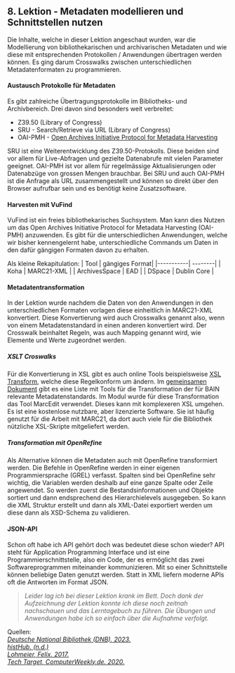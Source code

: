 ## 8. Lektion - Metadaten modellieren und Schnittstellen nutzen

Die Inhalte, welche in dieser Lektion angeschaut wurden, war die Modellierung von bibliothekarischen und archivarischen Metadaten und wie diese mit entsprechenden Protokollen / Anwendungen übertragen werden können. Es ging darum Crosswalks zwischen unterschiedlichen Metadatenformaten zu programmieren.

#### Austausch Protokolle für Metadaten

Es gibt zahlreiche Übertragungsprotokolle im Bibliotheks- und Archivbereich. Drei davon sind besonders weit verbreitet:

- Z39.50 (Library of Congress)
- SRU - Search/Retrieve via URL (Library of Congress)
- OAI-PMH - [Open Archives Initiative Protocol for Metadata Harvesting](https://blaettmartin.github.io/Lerntagebuch_BAIN/Inhalte/1.Lektion.html)

SRU ist eine Weiterentwicklung des Z39.50-Protokolls. Diese beiden sind vor allem für Live-Abfragen und gezielte Datenabrufe mit vielen Parameter geeignet. OAI-PMH ist vor allem für regelmässige Aktualisierungen oder Datenabzüge von grossen Mengen brauchbar. Bei SRU und auch OAI-PMH ist die Anfrage als URL zusammengestellt und können so direkt über den Browser aufrufbar sein und es benötigt keine Zusatzsoftware.

#### Harvesten mit VuFind

VuFind ist ein freies bibliothekarisches Suchsystem. Man kann dies Nutzen um das Open Archives Initiative Protocol for Metadata Harvesting (OAI-PMH) anzuwenden. Es gibt für die unterschiedlichen Anwendungen, welche wir bisher kennengelernt habe, unterschiedliche Commands um Daten in den dafür gängigen Formaten davon zu erhalten.

Als kleine Rekapitulation:
| Tool | gängiges Format|
|-----------| --------|
| Koha | MARC21-XML |
| ArchivesSpace | EAD |
| DSpace | Dublin Core |

#### Metadatentransformation
In der Lektion wurde nachdem die Daten von den Anwendungen in den unterschiedlichen Formaten vorlagen diese einheitlich in MARC21-XML konvertiert. Diese Konvertierung wird auch Crosswalks genannt also, wenn von einem Metadatenstandard in einen anderen konvertiert wird. Der Crosswalk beinhaltet Regeln, was auch Mapping genannt wird, wie Elemente und Werte zugeordnet werden. 

##### XSLT Croswalks
Für die Konvertierung in XSL gibt es auch online Tools beispielsweise [XSL Transform](http://xsltransform.net), welche diese Regelkonform um ändern. Im [gemeinsamen Dokument](https://pad.gwdg.de/1a2uYR-wRziCkvy3RL6gjA) gibt es eine Liste mit Tools für die Transformation der für BAIN relevante Metadatenstandards.
Im Modul wurde für diese Transformation das Tool MarcEdit verwendet. Dieses kann mit komplexeren XSL umgehen. Es ist eine kostenlose nutzbare, aber lizenzierte Software. Sie ist häufig genutzt für die Arbeit mit MARC21, da dort auch viele für die Bibliothek nützliche XSL-Skripte mitgeliefert werden.

##### Transformation mit OpenRefine
Als Alternative können die Metadaten auch mit OpenRefine transformiert werden. Die Befehle in OpenRefine werden in einer eigenen Programmiersprache (GREL) verfasst. Spalten sind bei OpenRefine sehr wichtig, die Variablen werden deshalb auf eine ganze Spalte oder Zeile angewendet. So werden zuerst die Bestandsinformationen und Objekte sortiert und dann endsprechend des Hierarchielevels ausgegeben. So kann die XML Struktur erstellt und dann als XML-Datei exportiert werden um diese dann als XSD-Schema zu validieren.
#### JSON-API

Schon oft habe ich API gehört doch was bedeutet diese schon wieder? API steht für Application Programming Interface und ist eine Programmierschnittstelle, also ein Code, der es ermöglicht das zwei Softwareprogrammen miteinander kommunizieren. Mit so einer Schnittstelle können beliebige Daten genutzt werden. Statt in XML liefern moderne APIs oft die Antworten im Format JSON.


> _Leider lag ich bei dieser Lektion krank im Bett. Doch dank der Aufzeichnung der Lektion konnte ich diese noch zeitnah nachschauen und das Lerntagebuch zu führen. Die Übungen und Anwendungen habe ich so einfach über die Aufnahme verfolgt._


Quellen:  
_[Deutsche National Bibliothek (DNB). 2023.](https://www.dnb.de/DE/Professionell/Metadatendienste/Datenbezug/SRU/sru.html)_  
_[histHub. (n.d.)](https://histhub.ch/grel/)_  
_[Lohmeier, Felix. 2017.](https://felixlohmeier.de/slides/2017-05-05_dini-ag-kim_ead-lightning-talk.html#/5/1)_  
_[Tech Target, ComputerWeekly.de. 2020.](https://www.computerweekly.com/de/definition/Programmierschnittstelle-API)_  

